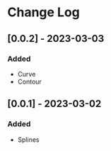 # Change Log

## [0.0.2] - 2023-03-03

### Added

- Curve
- Contour

## [0.0.1] - 2023-03-02

### Added

- Splines 
